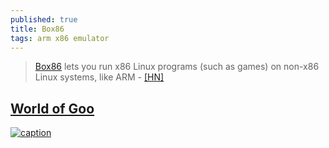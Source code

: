 ```yaml
---
published: true
title: Box86
tags: arm x86 emulator
---
```

> [Box86](https://github.com/ptitSeb/box86) lets you run x86 Linux programs (such as games) on non-x86 Linux systems, like ARM - [\[HN\]](https://news.ycombinator.com/item?id=20974221)

## [World of Goo](https://www.giantpockets.com/box86-run-x86-code-and-games-on-arm/)

[![caption](https://img.youtube.com/vi/B4YN37z3-ws/0.jpg)](https://www.youtube.com/watch?v=B4YN37z3-ws)
